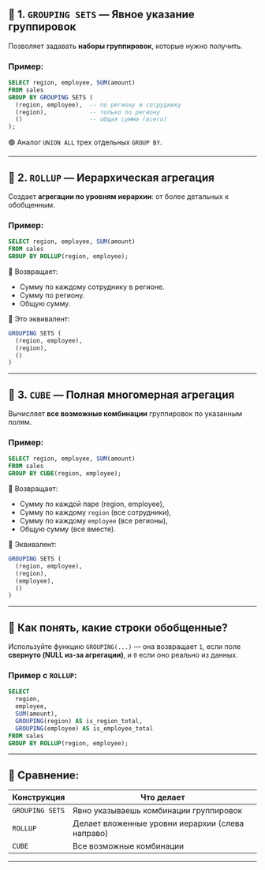 
## 🔹 1. `GROUPING SETS` — Явное указание группировок

Позволяет задавать **наборы группировок**, которые нужно получить.

### Пример:

```sql
SELECT region, employee, SUM(amount)
FROM sales
GROUP BY GROUPING SETS (
  (region, employee),  -- по региону и сотруднику
  (region),            -- только по региону
  ()                   -- общая сумма (всего)
);
```

🟢 Аналог `UNION ALL` трех отдельных `GROUP BY`.

---

## 🔹 2. `ROLLUP` — Иерархическая агрегация

Создает **агрегации по уровням иерархии**: от более детальных к обобщенным.

### Пример:

```sql
SELECT region, employee, SUM(amount)
FROM sales
GROUP BY ROLLUP(region, employee);
```

🔹 Возвращает:

* Сумму по каждому сотруднику в регионе.
* Сумму по региону.
* Общую сумму.

📌 Это эквивалент:

```sql
GROUPING SETS (
  (region, employee),
  (region),
  ()
)
```

---

## 🔹 3. `CUBE` — Полная многомерная агрегация

Вычисляет **все возможные комбинации** группировок по указанным полям.

### Пример:

```sql
SELECT region, employee, SUM(amount)
FROM sales
GROUP BY CUBE(region, employee);
```

🔹 Возвращает:

* Сумму по каждой паре (region, employee),
* Сумму по каждому `region` (все сотрудники),
* Сумму по каждому `employee` (все регионы),
* Общую сумму (все вместе).

📌 Эквивалент:

```sql
GROUPING SETS (
  (region, employee),
  (region),
  (employee),
  ()
)
```

---

## 🔹 Как понять, какие строки обобщенные?

Используйте функцию `GROUPING(...)` — она возвращает `1`, если поле **свернуто (NULL из-за агрегации)**, и `0` если оно реально из данных.

### Пример с `ROLLUP`:

```sql
SELECT
  region,
  employee,
  SUM(amount),
  GROUPING(region) AS is_region_total,
  GROUPING(employee) AS is_employee_total
FROM sales
GROUP BY ROLLUP(region, employee);
```

---

## 🧠 Сравнение:

| Конструкция     | Что делает                                       |
| --------------- | ------------------------------------------------ |
| `GROUPING SETS` | Явно указываешь комбинации группировок           |
| `ROLLUP`        | Делает вложенные уровни иерархии (слева направо) |
| `CUBE`          | Все возможные комбинации                         |

---
